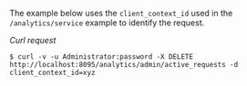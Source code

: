 The example below uses the `client_context_id` used in the `/analytics/service` example to identify the request.

*Curl request*

``` shell
$ curl -v -u Administrator:password -X DELETE http://localhost:8095/analytics/admin/active_requests -d client_context_id=xyz
```
